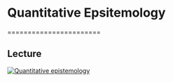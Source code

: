 # Quantitative Epsitemology
=======================

## Lecture 

[![Quantitative epistemology](../thumbnails/the-art-of-data-investigations.jpeg)](https://www.youtube.com/watch?v=_6VmV5NKrRQ "Quantitative Epistemology")



